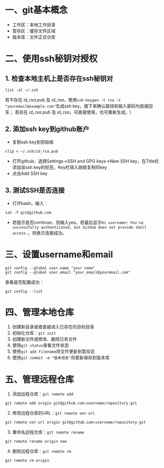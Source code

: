 # 一、git基本概念
- 工作区：本地工作目录
- 暂存区：缓存文件区域
- 版本库：文件正式仓库

# 二、使用ssh秘钥对授权

## 1. 检查本地主机上是否存在ssh秘钥对
```shell
list -al ~/.ssh
```
若不存在 *id_rsa.pub* 及 *id_rsa*，使用```ssh-keygen -t rsa -C "youremail@example.com"```生成ssh key，接下来确认路径和输入密码均直接回车；
若存在 *id_rsa.pub* 及 *id_rsa*，可直接使用，也可重新生成。\

## 2. 添加ssh key到github账户
- 复制ssh key到剪贴板
```shell
clip < ~/.ssh/id_rsa.pub
```
- 打开github，选择Settings->SSH and GPG keys->New SSH key，在Title栏添加该ssh key的标签，Key栏填入刚刚复制的key
- 点击Add SSH key

## 3. 测试SSH是否连接
- 打开bash，输入：
```shell
ssh -T git@github.com
```
- 若提示是否continue，则输入yes。若最后显示```Hi username! You've successfully authenticated, but GitHub does not
provide shell access.```，则表示连接成功。

# 三、设置username和email
```shell
git config --global user.name "your name"
git config --global user.email "your_email@youremail.com"
```
查看是否配置成功：
```shell
git config --list
```

# 四、管理本地仓库
1. 创建新目录或者直接进入已存在的目标目录
2. 初始化仓库：```git init```
3. 创建新文件或修改、删除已有文件
4. 使用```git status```查看文件状态
5. 使用```git add filename```将文件更新到暂存区
6. 使用```git commit -m "版本信息"```将更新保存到版本库


# 五、管理远程仓库
1. 添加远程仓库：```git remote add```
```
git remote add origin git@github.com:username/repository.git
```
2. 修改远程仓库的URL：```git remote set-url```
```
git remote set-url origin git@github.com:username/repository.git
```
3. 重命名远程仓库：```git remote rename```
```
git remote rename origin new
```
4. 删除远程仓库：```git remote rm```
```
git remote rm origin
```
